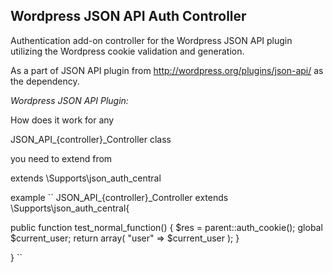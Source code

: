 ## Wordpress JSON API Auth Controller

Authentication add-on controller for the Wordpress JSON API plugin utilizing the Wordpress cookie validation and generation.

As a part of JSON API plugin from http://wordpress.org/plugins/json-api/ as the dependency.

*Wordpress JSON API Plugin:*

How does it work
for any 

JSON_API_{controller}_Controller class 

you need to extend from 

extends \Supports\json_auth_central


example
``
JSON_API_{controller}_Controller extends \Supports\json_auth_central{

   public function test_normal_function()
    {
        $res = parent::auth_cookie();
        global $current_user;
        return array(
            "user" => $current_user
        );
    }
    
}
``
